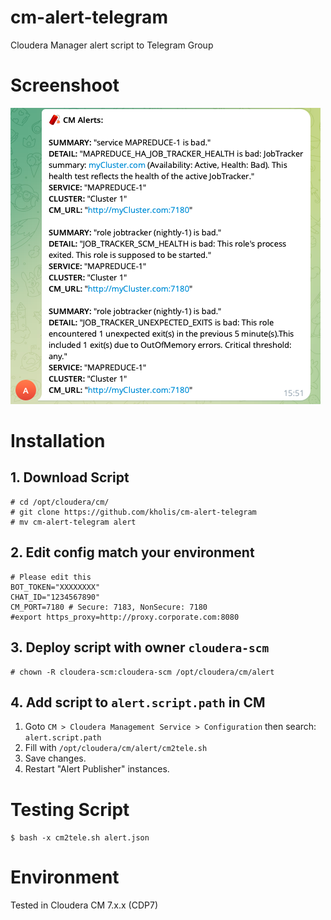 # cm-alert-telegram
Cloudera Manager alert script to Telegram Group

# Screenshoot
![](screenshot.png)

# Installation
## 1. Download Script
```
# cd /opt/cloudera/cm/
# git clone https://github.com/kholis/cm-alert-telegram
# mv cm-alert-telegram alert
```

## 2. Edit config match your environment
```
# Please edit this
BOT_TOKEN="XXXXXXXX"
CHAT_ID="1234567890"
CM_PORT=7180 # Secure: 7183, NonSecure: 7180
#export https_proxy=http://proxy.corporate.com:8080
```

## 3. Deploy script with owner `cloudera-scm`
```
# chown -R cloudera-scm:cloudera-scm /opt/cloudera/cm/alert
```

## 4. Add script to `alert.script.path` in CM
1. Goto `CM > Cloudera Management Service > Configuration` then search: `alert.script.path`
2. Fill with `/opt/cloudera/cm/alert/cm2tele.sh`
3. Save changes.
4. Restart "Alert Publisher" instances.

# Testing Script
`$ bash -x cm2tele.sh alert.json`

# Environment
Tested in Cloudera CM 7.x.x (CDP7)
